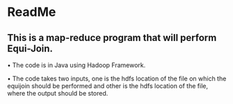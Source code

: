 # ReadMe
## This is a map-reduce program that will perform Equi-Join.
• The code is in Java using Hadoop Framework.

• The code takes two inputs, one is the hdfs location of the file on which the
equijoin should be performed and other is the hdfs location of the file, where the output should be stored.
